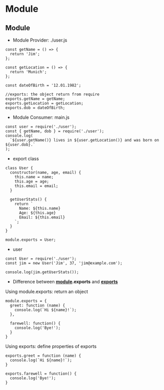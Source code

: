 # Module

## Module
- Module Provider: ./user.js
```
const getName = () => {
  return 'Jim';
};

const getLocation = () => {
  return 'Munich';
};

const dateOfBirth = '12.01.1982';

//exports: the object return from require
exports.getName = getName;
exports.getLocation = getLocation;
exports.dob = dateOfBirth;
```

- Module Consumer: main.js
```
const user = require('./user');
const { getName, dob } = require('./user');
console.log(
  `${user.getName()} lives in ${user.getLocation()} and was born on ${user.dob}.`
);
```

- export class
```
class User {
  constructor(name, age, email) {
    this.name = name;
    this.age = age;
    this.email = email;
  }

  getUserStats() {
    return `
      Name: ${this.name}
      Age: ${this.age}
      Email: ${this.email}
    `;
  }
}

module.exports = User;
```
- user
```
const User = require('./user');
const jim = new User('Jim', 37, 'jim@example.com');

console.log(jim.getUserStats());
```

- Difference between **[module](https://nodejs.org/api/modules.html#modules_the_module_object).exports** and **[exports](https://nodejs.org/api/modules.html#modules_exports_shortcut)**

Using module.exports: return an object
```
module.exports = {
  greet: function (name) {
    console.log(`Hi ${name}!`);
  },

  farewell: function() {
    console.log('Bye!');
  }
}
```
Using exports: define properties of exports
```
exports.greet = function (name) {
  console.log(`Hi ${name}!`);
}

exports.farewell = function() {
  console.log('Bye!');
}
```
